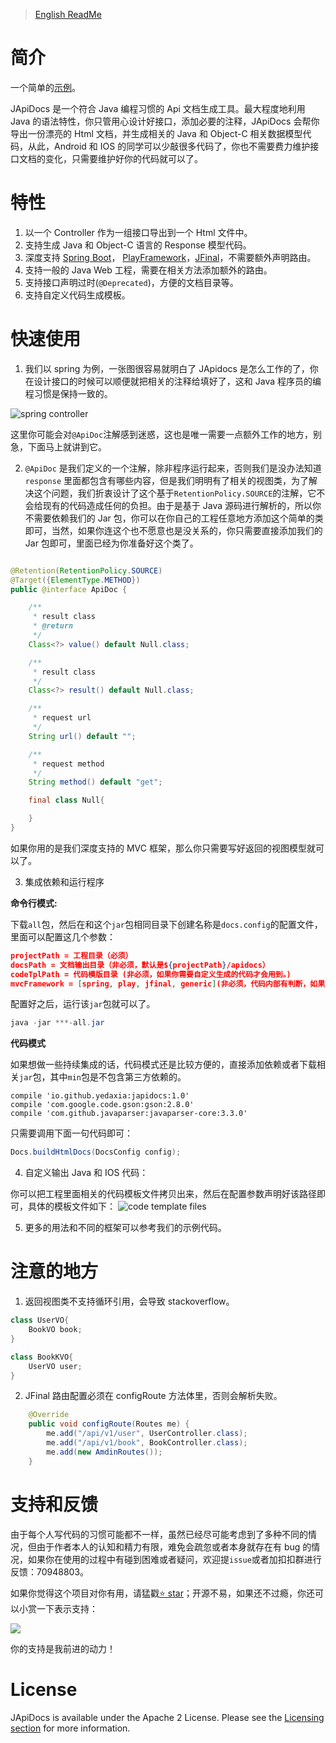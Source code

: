 
> [English ReadMe](README-EN.md)

# 简介

一个简单的[示例](https://yedaxia.github.io/play-apidocs/)。 

JApiDocs 是一个符合 Java 编程习惯的 Api 文档生成工具。最大程度地利用 Java 的语法特性，你只管用心设计好接口，添加必要的注释，JApiDocs 会帮你导出一份漂亮的 Html 文档，并生成相关的 Java 和 Object-C 相关数据模型代码，从此，Android 和 IOS 的同学可以少敲很多代码了，你也不需要费力维护接口文档的变化，只需要维护好你的代码就可以了。

# 特性

1. 以一个 Controller 作为一组接口导出到一个 Html 文件中。
2. 支持生成 Java 和 Object-C 语言的 Response 模型代码。
3. 深度支持 [Spring Boot](http://projects.spring.io/spring-boot/)， [PlayFramework](https://www.playframework.com/)，[JFinal](http://www.jfinal.com/)，不需要额外声明路由。
4. 支持一般的 Java Web 工程，需要在相关方法添加额外的路由。
5. 支持接口声明过时(`@Deprecated`)，方便的文档目录等。
6. 支持自定义代码生成模板。

# 快速使用

1. 我们以 spring 为例，一张图很容易就明白了 JApidocs 是怎么工作的了，你在设计接口的时候可以顺便就把相关的注释给填好了，这和 Java 程序员的编程习惯是保持一致的。

![spring controller](http://ohb4y25jk.bkt.clouddn.com/spring-controllers.png)

这里你可能会对`@ApiDoc`注解感到迷惑，这也是唯一需要一点额外工作的地方，别急，下面马上就讲到它。

2. `@ApiDoc` 是我们定义的一个注解，除非程序运行起来，否则我们是没办法知道 `response` 里面都包含有哪些内容，但是我们明明有了相关的视图类，为了解决这个问题，我们折衷设计了这个基于`RetentionPolicy.SOURCE`的注解，它不会给现有的代码造成任何的负担。由于是基于 Java 源码进行解析的，所以你不需要依赖我们的 Jar 包，你可以在你自己的工程任意地方添加这个简单的类即可，当然，如果你连这个也不愿意也是没关系的，你只需要直接添加我们的 Jar 包即可，里面已经为你准备好这个类了。

``` java

@Retention(RetentionPolicy.SOURCE)
@Target({ElementType.METHOD})
public @interface ApiDoc {

    /**
     * result class
     * @return
     */
	Class<?> value() default Null.class;

    /**
     * result class
     */
	Class<?> result() default Null.class;

    /**
     * request url
     */
	String url() default "";

    /**
     * request method
     */
	String method() default "get";

    final class Null{

    }
}

```

如果你用的是我们深度支持的 MVC 框架，那么你只需要写好返回的视图模型就可以了。

3. 集成依赖和运行程序

**命令行模式:**

下载`all`包，然后在和这个`jar`包相同目录下创建名称是`docs.config`的配置文件，里面可以配置这几个参数：

```json
projectPath = 工程目录（必须）
docsPath = 文档输出目录（非必须，默认是${projectPath}/apidocs）
codeTplPath = 代码模版目录 (非必须，如果你需要自定义生成的代码才会用到。)
mvcFramework = [spring, play, jfinal, generic](非必须，代码内部有判断，如果出现误判的情况，可以通过这个强制指定)

```
配置好之后，运行该`jar`包就可以了。

```java
java -jar ***-all.jar
```

**代码模式**

如果想做一些持续集成的话，代码模式还是比较方便的，直接添加依赖或者下载相关`jar`包，其中`min`包是不包含第三方依赖的。

```
compile 'io.github.yedaxia:japidocs:1.0'
compile 'com.google.code.gson:gson:2.8.0'
compile 'com.github.javaparser:javaparser-core:3.3.0'
```

只需要调用下面一句代码即可：

```java
Docs.buildHtmlDocs(DocsConfig config);
```

4. 自定义输出 Java 和 IOS 代码：

你可以把工程里面相关的代码模板文件拷贝出来，然后在配置参数声明好该路径即可，具体的模板文件如下：
![code template files](http://ohb4y25jk.bkt.clouddn.com/darcy_blog_apidocs-code-tpls.png)

5. 更多的用法和不同的框架可以参考我们的示例代码。

# 注意的地方

1. 返回视图类不支持循环引用，会导致 stackoverflow。

```java
class UserVO{
    BookVO book;
}

class BookKVO{
    UserVO user;
}
```

2. JFinal 路由配置必须在 configRoute 方法体里，否则会解析失败。

```java
    @Override
    public void configRoute(Routes me) {
        me.add("/api/v1/user", UserController.class);
        me.add("/api/v1/book", BookController.class);
        me.add(new AmdinRoutes());
    }
```

# 支持和反馈

由于每个人写代码的习惯可能都不一样，虽然已经尽可能考虑到了多种不同的情况，但由于作者本人的认知和精力有限，难免会疏忽或者本身就存在有 bug 的情况，如果你在使用的过程中有碰到困难或者疑问，欢迎提`issue`或者加扣扣群进行反馈：70948803。

如果你觉得这个项目对你有用，请猛戳[:star: star](https://github.com/YeDaxia/JApiDocs)；开源不易，如果还不过瘾，你还可以小赏一下表示支持：

![](http://ohb4y25jk.bkt.clouddn.com/darcy_blog_zhifubao_qr.jpg)

你的支持是我前进的动力！

# License

JApiDocs is available under the Apache 2 License. Please see the [Licensing section](http://docs.hazelcast.org/docs/latest-dev/manual/html-single/index.html#licensing) for more information.


